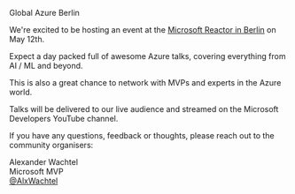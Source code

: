 Global Azure Berlin

We're excited to be hosting an event at the [Microsoft Reactor in Berlin](https://www.microsoft.com/de-de/techwiese/events/microsoft-reactor-azure-global-berlin-2023.aspx) on May 12th.

Expect a day packed full of awesome Azure talks, covering everything from AI / ML and beyond.

This is also a great chance to network with MVPs and experts in the Azure world.

Talks will be delivered to our live audience and streamed on the Microsoft Developers YouTube channel.

If you have any questions, feedback or thoughts, please reach out to the community organisers:

Alexander Wachtel \
Microsoft MVP \
[@AlxWachtel](https://www.linkedin.com/in/alxwachtel/)

